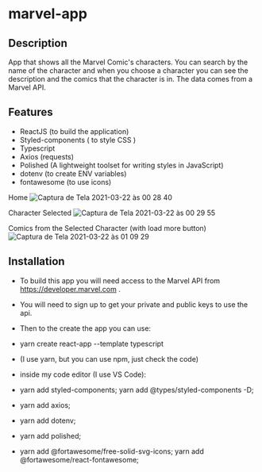 # marvel-app

## Description
App that shows all the Marvel Comic's characters. You can search by the name of the character and when you choose a character you can see the description and the comics that the character is in. The data comes from a Marvel API. 

## Features
- ReactJS (to build the application)
- Styled-components ( to style CSS )
- Typescript
- Axios (requests)
- Polished (A lightweight toolset for writing styles in JavaScript)
- dotenv (to create ENV variables)
- fontawesome (to use icons)

Home
![Captura de Tela 2021-03-22 às 00 28 40](https://user-images.githubusercontent.com/67168910/111947804-e2e3d980-8abc-11eb-8c56-98fe7e01c613.png)

Character Selected
![Captura de Tela 2021-03-22 às 00 29 55](https://user-images.githubusercontent.com/67168910/111948102-63a2d580-8abd-11eb-921c-a6786e4c5a0c.png)

Comics from the Selected Character (with load more button)
![Captura de Tela 2021-03-22 às 01 09 29](https://user-images.githubusercontent.com/67168910/111948140-774e3c00-8abd-11eb-96e4-a236d53bf20a.png)

## Installation 
- To build this app you will need access to the Marvel API from https://developer.marvel.com .
- You will need to sign up to get your private and public keys to use the api. 
- Then to the create the app you can use: 
- yarn create react-app --template typescript 
- (I use yarn, but you can use npm, just check the code)


- inside my code editor (I use VS Code):
- yarn add styled-components;
  yarn add @types/styled-components -D;
- yarn add axios;
- yarn add dotenv;
- yarn add polished;
- yarn add @fortawesome/free-solid-svg-icons;
  yarn add @fortawesome/react-fontawesome;




